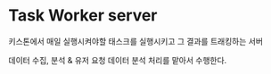 # Task Worker server  

키스톤에서 매일 실행시켜야할 태스크를 실행시키고 그 결과를 트래킹하는 서버  

데이터 수집, 분석 & 유저 요청 데이터 분석 처리를 맡아서 수행한다.

